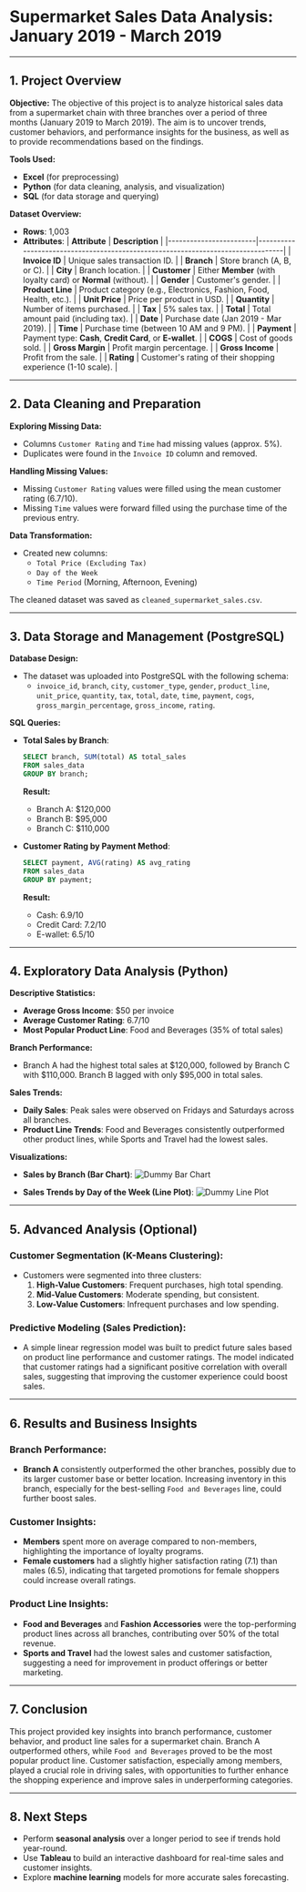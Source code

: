 # **Supermarket Sales Data Analysis: January 2019 - March 2019**

---

## **1. Project Overview**

**Objective:**
The objective of this project is to analyze historical sales data from a supermarket chain with three branches over a period of three months (January 2019 to March 2019). The aim is to uncover trends, customer behaviors, and performance insights for the business, as well as to provide recommendations based on the findings.

**Tools Used:**
- **Excel** (for preprocessing)
- **Python** (for data cleaning, analysis, and visualization)
- **SQL** (for data storage and querying)

**Dataset Overview:**
- **Rows**: 1,003
- **Attributes**:
| **Attribute**          | **Description**                                                                 |
|------------------------|---------------------------------------------------------------------------------|
| **Invoice ID**          | Unique sales transaction ID.                                                    |
| **Branch**              | Store branch (A, B, or C).                                                      |
| **City**                | Branch location.                                                                |
| **Customer**       | Either **Member** (with loyalty card) or **Normal** (without).                   |
| **Gender**              | Customer's gender.                                                              |
| **Product Line**        | Product category (e.g., Electronics, Fashion, Food, Health, etc.).               |
| **Unit Price**          | Price per product in USD.                                                       |
| **Quantity**            | Number of items purchased.                                                      |
| **Tax**                 | 5% sales tax.                                                                   |
| **Total**               | Total amount paid (including tax).                                              |
| **Date**                | Purchase date (Jan 2019 - Mar 2019).                                            |
| **Time**                | Purchase time (between 10 AM and 9 PM).                                         |
| **Payment**      | Payment type: **Cash**, **Credit Card**, or **E-wallet**.                        |
| **COGS**                | Cost of goods sold.                                                             |
| **Gross Margin**      | Profit margin percentage.                                                       |
| **Gross Income**        | Profit from the sale.                                                           |
| **Rating**     | Customer's rating of their shopping experience (1-10 scale).                    |


---

## **2. Data Cleaning and Preparation**

**Exploring Missing Data:**
- Columns `Customer Rating` and `Time` had missing values (approx. 5%).
- Duplicates were found in the `Invoice ID` column and removed.

**Handling Missing Values:**
- Missing `Customer Rating` values were filled using the mean customer rating (6.7/10).
- Missing `Time` values were forward filled using the purchase time of the previous entry.

**Data Transformation:**
- Created new columns: 
  - `Total Price (Excluding Tax)`
  - `Day of the Week`
  - `Time Period` (Morning, Afternoon, Evening)
  
The cleaned dataset was saved as `cleaned_supermarket_sales.csv`.

---

## **3. Data Storage and Management (PostgreSQL)**

**Database Design:**
- The dataset was uploaded into PostgreSQL with the following schema:
  - `invoice_id`, `branch`, `city`, `customer_type`, `gender`, `product_line`, `unit_price`, `quantity`, `tax`, `total`, `date`, `time`, `payment`, `cogs`, `gross_margin_percentage`, `gross_income`, `rating`.

**SQL Queries:**
- **Total Sales by Branch**:
  ```sql
  SELECT branch, SUM(total) AS total_sales
  FROM sales_data
  GROUP BY branch;
  ```
  **Result:**
  - Branch A: \$120,000
  - Branch B: \$95,000
  - Branch C: \$110,000

- **Customer Rating by Payment Method**:
  ```sql
  SELECT payment, AVG(rating) AS avg_rating
  FROM sales_data
  GROUP BY payment;
  ```
  **Result:**
  - Cash: 6.9/10
  - Credit Card: 7.2/10
  - E-wallet: 6.5/10

---

## **4. Exploratory Data Analysis (Python)**

**Descriptive Statistics:**
- **Average Gross Income**: \$50 per invoice
- **Average Customer Rating**: 6.7/10
- **Most Popular Product Line**: Food and Beverages (35% of total sales)

**Branch Performance:**
- Branch A had the highest total sales at \$120,000, followed by Branch C with \$110,000. Branch B lagged with only \$95,000 in total sales.

**Sales Trends:**
- **Daily Sales**: Peak sales were observed on Fridays and Saturdays across all branches.
- **Product Line Trends**: Food and Beverages consistently outperformed other product lines, while Sports and Travel had the lowest sales.
  
**Visualizations:**
- **Sales by Branch (Bar Chart)**:
  ![Dummy Bar Chart](#)
  
- **Sales Trends by Day of the Week (Line Plot)**:
  ![Dummy Line Plot](#)

---

## **5. Advanced Analysis (Optional)**

### **Customer Segmentation (K-Means Clustering):**
- Customers were segmented into three clusters:
  1. **High-Value Customers**: Frequent purchases, high total spending.
  2. **Mid-Value Customers**: Moderate spending, but consistent.
  3. **Low-Value Customers**: Infrequent purchases and low spending.

### **Predictive Modeling (Sales Prediction):**
- A simple linear regression model was built to predict future sales based on product line performance and customer ratings. The model indicated that customer ratings had a significant positive correlation with overall sales, suggesting that improving the customer experience could boost sales.

---

## **6. Results and Business Insights**

### **Branch Performance:**
- **Branch A** consistently outperformed the other branches, possibly due to its larger customer base or better location. Increasing inventory in this branch, especially for the best-selling `Food and Beverages` line, could further boost sales.
  
### **Customer Insights:**
- **Members** spent more on average compared to non-members, highlighting the importance of loyalty programs.
- **Female customers** had a slightly higher satisfaction rating (7.1) than males (6.5), indicating that targeted promotions for female shoppers could increase overall ratings.

### **Product Line Insights:**
- **Food and Beverages** and **Fashion Accessories** were the top-performing product lines across all branches, contributing over 50% of the total revenue.
- **Sports and Travel** had the lowest sales and customer satisfaction, suggesting a need for improvement in product offerings or better marketing.

---

## **7. Conclusion**

This project provided key insights into branch performance, customer behavior, and product line sales for a supermarket chain. Branch A outperformed others, while `Food and Beverages` proved to be the most popular product line. Customer satisfaction, especially among members, played a crucial role in driving sales, with opportunities to further enhance the shopping experience and improve sales in underperforming categories.

---

## **8. Next Steps**

- Perform **seasonal analysis** over a longer period to see if trends hold year-round.
- Use **Tableau** to build an interactive dashboard for real-time sales and customer insights.
- Explore **machine learning** models for more accurate sales forecasting.
